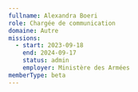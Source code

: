 ```yaml
---
fullname: Alexandra Boeri
role: Chargée de communication
domaine: Autre
missions:
  - start: 2023-09-18
    end: 2024-09-17
    status: admin
    employer: Ministère des Armées
memberType: beta
---
```



